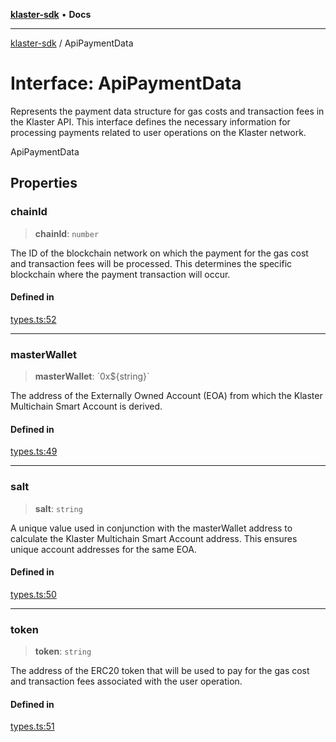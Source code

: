 [**klaster-sdk**](../README.md) • **Docs**

***

[klaster-sdk](../README.md) / ApiPaymentData

# Interface: ApiPaymentData

Represents the payment data structure for gas costs and transaction fees in the Klaster API.
This interface defines the necessary information for processing payments related to
user operations on the Klaster network.

 ApiPaymentData

## Properties

### chainId

> **chainId**: `number`

The ID of the blockchain network on which the payment for
the gas cost and transaction fees will be processed. This determines the specific
blockchain where the payment transaction will occur.

#### Defined in

[types.ts:52](https://github.com/0xPolycode/klaster-sdk/blob/22818a55dcbe1c33192fea1bbe40e4f250ddf045/src/types.ts#L52)

***

### masterWallet

> **masterWallet**: \`0x$\{string\}\`

The address of the Externally Owned Account (EOA) from which
the Klaster Multichain Smart Account is derived.

#### Defined in

[types.ts:49](https://github.com/0xPolycode/klaster-sdk/blob/22818a55dcbe1c33192fea1bbe40e4f250ddf045/src/types.ts#L49)

***

### salt

> **salt**: `string`

A unique value used in conjunction with the masterWallet address
to calculate the Klaster Multichain Smart Account address. This ensures unique account
addresses for the same EOA.

#### Defined in

[types.ts:50](https://github.com/0xPolycode/klaster-sdk/blob/22818a55dcbe1c33192fea1bbe40e4f250ddf045/src/types.ts#L50)

***

### token

> **token**: `string`

The address of the ERC20 token that will be used to pay for
the gas cost and transaction fees associated with the user operation.

#### Defined in

[types.ts:51](https://github.com/0xPolycode/klaster-sdk/blob/22818a55dcbe1c33192fea1bbe40e4f250ddf045/src/types.ts#L51)
